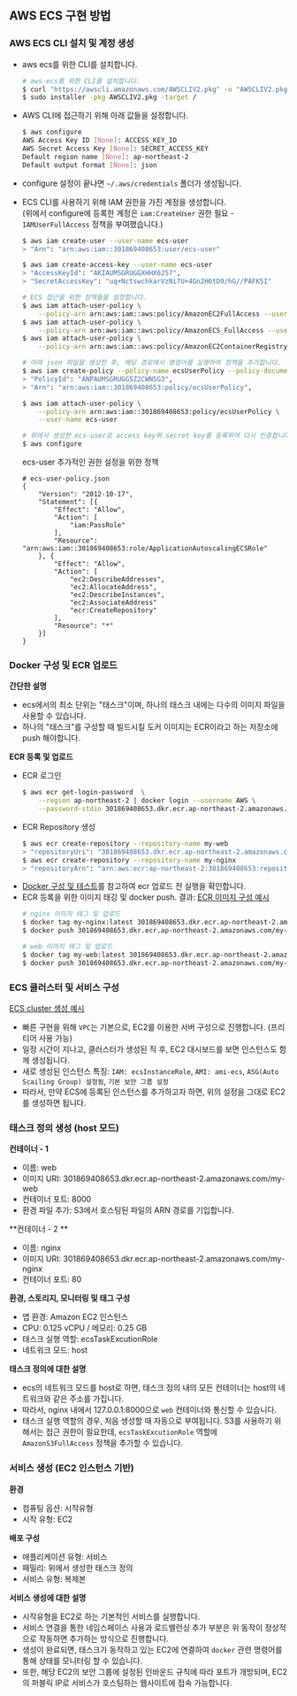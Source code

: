 ## AWS ECS 구현 방법

### AWS ECS CLI 설치 및 계정 생성
- aws ecs를 위한 CLI를 설치합니다.
    ```sh
    # aws ecs를 위한 CLI를 설치합니다.
    $ curl "https://awscli.amazonaws.com/AWSCLIV2.pkg" -o "AWSCLIV2.pkg"
    $ sudo installer -pkg AWSCLIV2.pkg -target /
    ```

- AWS CLI에 접근하기 위해 아래 값들을 설정합니다.
    ```sh
    $ aws configure
    AWS Access Key ID [None]: ACCESS_KEY_ID
    AWS Secret Access Key [None]: SECRET_ACCESS_KEY
    Default region name [None]: ap-northeast-2
    Default output format [None]: json
    ```
- configure 설정이 끝나면 `~/.aws/credentials` 폴더가 생성됩니다.

- ECS CLI를 사용하기 위해 IAM 권한을 가진 계정을 생성합니다.  
  (위에서 configure에 등록한 계정은 `iam:CreateUser` 권한 필요 - `IAMUserFullAccess` 정책을 부여했습니다.)
    ```sh
    $ aws iam create-user --user-name ecs-user
    > "Arn": "arn:aws:iam::301869408653:user/ecs-user"

    $ aws iam create-access-key --user-name ecs-user
    > "AccessKeyId": "AKIAUMSGRUGGXHHX6257",
    > "SecretAccessKey": "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"

    # ECS 접근을 위한 정책들을 설정합니다.
    $ aws iam attach-user-policy \
        --policy-arn arn:aws:iam::aws:policy/AmazonEC2FullAccess --user-name ecs-user
    $ aws iam attach-user-policy \
        --policy-arn arn:aws:iam::aws:policy/AmazonECS_FullAccess --user-name ecs-user
    $ aws iam attach-user-policy \
        --policy-arn arn:aws:iam::aws:policy/AmazonEC2ContainerRegistryFullAccess --user-name ecs-user

    # 아래 json 파일을 생성한 후, 해당 경로에서 명령어를 실행하여 정책을 추가합니다.
    $ aws iam create-policy --policy-name ecsUserPolicy --policy-document file://ecs-user-policy.json
    > "PolicyId": "ANPAUMSGRUGG5Z2CWN5G3",
    > "Arn": "arn:aws:iam::301869408653:policy/ecsUserPolicy",

    $ aws iam attach-user-policy \
        --policy-arn arn:aws:iam::301869408653:policy/ecsUserPolicy \
        --user-name ecs-user
    
    # 위에서 생성한 ecs-user로 access key와 secret key를 등록하여 다시 인증합니다.
    $ aws configure
    ```
    ecs-user 추가적인 권한 설정을 위한 정책
    ```
    # ecs-user-policy.json
    {
        "Version": "2012-10-17",
        "Statement": [{
            "Effect": "Allow",
            "Action": [
                "iam:PassRole"
            ],
            "Resource": "arn:aws:iam::301869408653:role/ApplicationAutoscalingECSRole"
        }, {
            "Effect": "Allow",
            "Action": [
                "ec2:DescribeAddresses",
                "ec2:AllocateAddress",
                "ec2:DescribeInstances",
                "ec2:AssociateAddress"
                "ecr:CreateRepository"
            ],
            "Resource": "*"
        }]
    }
    ```

### Docker 구성 및 ECR 업로드
**간단한 설명**
- ecs에서의 최소 단위는 "태스크"이며, 하나의 태스크 내에는 다수의 이미지 파일을 사용할 수 있습니다.
- 하나의 "태스크"를 구성할 때 빌드시킬 도커 이미지는 ECR이라고 하는 저장소에 push 해야합니다.

**ECR 등록 및 업로드**
- ECR 로그인
    ```sh
    $ aws ecr get-login-password  \
        --region ap-northeast-2 | docker login --username AWS \
        --password-stdin 301869408653.dkr.ecr.ap-northeast-2.amazonaws.com
    ```
- ECR Repository 생성
    ```sh
    $ aws ecr create-repository --repository-name my-web
    > "repositoryUri": "301869408653.dkr.ecr.ap-northeast-2.amazonaws.com/my-web"
    $ aws ecr create-repository --repository-name my-nginx
    > "repositoryArn": "arn:aws:ecr:ap-northeast-2:301869408653:repository/my-nginx"
    ```
- [Docker 구성 및 테스트](/srcs/ecr/)를 참고하여 ecr 업로드 전 실행을 확인합니다.
- ECR 등록을 위한 이미지 태깅 및 docker push. 결과: [ECR 이미지 구성 예시](/srcs/images/ecs-ecr-setting.png)
    ```sh
    # nginx 이미지 태그 및 업로드
    $ docker tag my-nginx:latest 301869408653.dkr.ecr.ap-northeast-2.amazonaws.com/my-nginx:latest
    $ docker push 301869408653.dkr.ecr.ap-northeast-2.amazonaws.com/my-nginx:latest

    # web 이미지 태그 및 업로드
    $ docker tag my-web:latest 301869408653.dkr.ecr.ap-northeast-2.amazonaws.com/my-web:latest
    $ docker push 301869408653.dkr.ecr.ap-northeast-2.amazonaws.com/my-web:latest
    ```

### ECS 클러스터 및 서비스 구성
[ECS cluster 생성 예시](/srcs/images/ecs-cluster-setting.png)
- 빠른 구현을 위해 `VPC`는 기본으로, EC2를 이용한 서버 구성으로 진행합니다. (프리티어 사용 가능)
- 일정 시간이 지나고, 클러스터가 생성된 직 후, EC2 대시보드를 보면 인스턴스도 함께 생성됩니다.
- 새로 생성된 인스턴스 특징: `IAM: ecsInstanceRole`, `AMI: ami-ecs`, `ASG(Auto Scailing Group) 설정됨`, `기본 보안 그룹 설정`
- 따라서, 만약 ECS에 등록된 인스턴스를 추가하고자 하면, 위의 설정을 그대로 EC2를 생성하면 됩니다.

### 태스크 정의 생성 (host 모드)
**컨테이너 - 1**
- 이름: web
- 이미지 URI: 301869408653.dkr.ecr.ap-northeast-2.amazonaws.com/my-web 
- 컨테이너 포트: 8000
- 환경 파일 추가: S3에서 호스팅된 파일의 ARN 경로를 기입합니다.

**컨테이너 - 2  **
- 이름: nginx
- 이미지 URI: 301869408653.dkr.ecr.ap-northeast-2.amazonaws.com/my-nginx  
- 컨테이너 포트: 80

**환경, 스토리지, 모니터링 및 태그 구성**
- 앱 환경: Amazon EC2 인스턴스
- CPU: 0.125 vCPU / 메모리: 0.25 GB
- 태스크 실행 역할: ecsTaskExcutionRole
- 네트워크 모드: host

**태스크 정의에 대한 설명**
- ecs의 네트워크 모드를 host로 하면, 태스크 정의 내의 모든 컨테이너는 host의 네트워크와 같은 주소를 가집니다.
- 따라서, nginx 내에서 127.0.0.1:8000으로 `web` 컨테이너와 통신할 수 있습니다.
- 태스크 실행 역할의 경우, 처음 생성할 때 자동으로 부여됩니다. S3를 사용하기 위해서는 접근 권한이 필요한데, `ecsTaskExcutionRole` 역할에 `AmazonS3FullAccess` 정책을 추가할 수 있습니다.

### 서비스 생성 (EC2 인스턴스 기반)
**환경**
- 컴퓨팅 옵션: 시작유형
- 시작 유형: EC2

**배포 구성**
- 애플리케이션 유형: 서비스
- 패밀리: 위에서 생성한 태스크 정의
- 서비스 유형: 복제본

**서비스 생성에 대한 설명**
- 시작유형을 EC2로 하는 기본적인 서비스를 실행합니다.
- 서비스 연결을 통한 네임스페이스 사용과 로드밸런싱 추가 부분은 위 동작이 정상적으로 작동하면 추가하는 방식으로 진행합니다.
- 생성이 완료되면, 태스크가 동작하고 있는 EC2에 연결하여 `docker` 관련 명령어를 통해 상태를 모니터링 할 수 있습니다.
- 또한, 해당 EC2의 보안 그룹에 설정된 인바운드 규칙에 따라 포트가 개방되며, EC2의 퍼블릭 IP로 서비스가 호스팅하는 웹사이트에 접속 가능합니다.